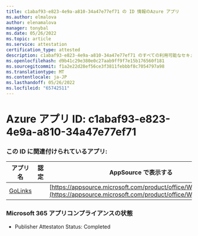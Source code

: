 ```yaml
---
title: c1abaf93-e823-4e9a-a810-34a47e77ef71 の ID 情報のAzure アプリ
ms.author: elmalova
author: elenamalova
manager: tonybal
ms.date: 05/26/2022
ms.topic: article
ms.service: attestation
certification_type: attested
description: c1abaf93-e823-4e9a-a810-34a47e77ef71 のすべての利用可能なセキュリティとコンプライアンス情報。
ms.openlocfilehash: d9b41c29e380e0c27aab9ff9f7e15b176560f181
ms.sourcegitcommit: f1a2e22d28ef56ce3f3811febbbf8c7054797a98
ms.translationtype: MT
ms.contentlocale: ja-JP
ms.lasthandoff: 05/26/2022
ms.locfileid: "65742511"
---
```

# <a name="azure-app-id-c1abaf93-e823-4e9a-a810-34a47e77ef71"></a>Azure アプリ ID: c1abaf93-e823-4e9a-a810-34a47e77ef71


### <a name="apps-associated-with-this-id"></a>この ID に関連付けられているアプリ:
| **アプリ名** | **認定** | **AppSource で表示する** |
|--------------|---------------|-----------------------|
| [GoLinks](../forward/WA200003853.md) |  | [https://appsource.microsoft.com/product/office/WA200003853](https://appsource.microsoft.com/product/office/WA200003853) |

### <a name="microsoft-365-app-compliance-status"></a>Microsoft 365 アプリコンプライアンスの状態
- Publisher Attestaton Status: Completed
